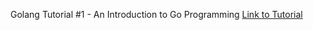 Golang Tutorial #1 - An Introduction to Go Programming
[Link to Tutorial](https://youtu.be/75lJDVT1h0s)

